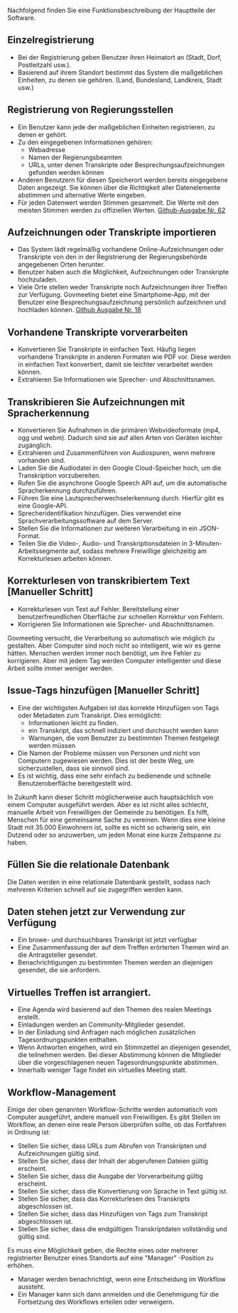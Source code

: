 <p> Nachfolgend finden Sie eine Funktionsbeschreibung der Hauptteile der Software. </p>
<h2> Einzelregistrierung </h2>
<ul>
<li> Bei der Registrierung geben Benutzer ihren Heimatort an (Stadt, Dorf, Postleitzahl usw.). </li>
<li> Basierend auf ihrem Standort bestimmt das System die maßgeblichen Einheiten, zu denen sie gehören. (Land, Bundesland, Landkreis, Stadt usw.) </li>
</ul><h2> Registrierung von Regierungsstellen </h2>
<ul>
<li> Ein Benutzer kann jede der maßgeblichen Einheiten registrieren, zu denen er gehört. </li>
<li> Zu den eingegebenen Informationen gehören: 
<ul>
<li> Webadresse </li>
<li> Namen der Regierungsbeamten </li>
<li> URLs, unter denen Transkripte oder Besprechungsaufzeichnungen gefunden werden können </li>
</ul></li>
<li> Anderen Benutzern für diesen Speicherort werden bereits eingegebene Daten angezeigt. Sie können über die Richtigkeit aller Datenelemente abstimmen und alternative Werte eingeben. </li>
<li> Für jeden Datenwert werden Stimmen gesammelt. Die Werte mit den meisten Stimmen werden zu offiziellen Werten. <a href="https://github.com/govmeeting/govmeeting/issues/62">Github-Ausgabe Nr. 62</a> </li>
</ul><h2> Aufzeichnungen oder Transkripte importieren </h2>
<ul>
<li> Das System lädt regelmäßig vorhandene Online-Aufzeichnungen oder Transkripte von den in der Registrierung der Regierungsbehörde angegebenen Orten herunter. </li>
<li> Benutzer haben auch die Möglichkeit, Aufzeichnungen oder Transkripte hochzuladen. </li>
<li> Viele Orte stellen weder Transkripte noch Aufzeichnungen ihrer Treffen zur Verfügung. Govmeeting bietet eine Smartphome-App, mit der Benutzer eine Besprechungsaufzeichnung persönlich aufzeichnen und hochladen können. <a href="https://github.com/govmeeting/govmeeting/issues/18">Github Ausgabe Nr. 18</a> </li>
</ul><h2> Vorhandene Transkripte vorverarbeiten </h2>
<ul>
<li> Konvertieren Sie Transkripte in einfachen Text. Häufig liegen vorhandene Transkripte in anderen Formaten wie PDF vor. Diese werden in einfachen Text konvertiert, damit sie leichter verarbeitet werden können. </li>
<li> Extrahieren Sie Informationen wie Sprecher- und Abschnittsnamen. </li>
</ul><h2> Transkribieren Sie Aufzeichnungen mit Spracherkennung </h2>
<ul>
<li> Konvertieren Sie Aufnahmen in die primären Webvideoformate (mp4, ogg und webm). Dadurch sind sie auf allen Arten von Geräten leichter zugänglich. </li>
<li> Extrahieren und Zusammenführen von Audiospuren, wenn mehrere vorhanden sind. </li>
<li> Laden Sie die Audiodatei in den Google Cloud-Speicher hoch, um die Transkription vorzubereiten. </li>
<li> Rufen Sie die asynchrone Google Speech API auf, um die automatische Spracherkennung durchzuführen. </li>
<li> Führen Sie eine Lautsprecherwechselerkennung durch. Hierfür gibt es eine Google-API. </li>
<li> Sprecheridentifikation hinzufügen. Dies verwendet eine Sprachverarbeitungssoftware auf dem Server. </li>
<li> Stellen Sie die Informationen zur weiteren Verarbeitung in ein JSON-Format. </li>
<li> Teilen Sie die Video-, Audio- und Transkriptionsdateien in 3-Minuten-Arbeitssegmente auf, sodass mehrere Freiwillige gleichzeitig am Korrekturlesen arbeiten können. </li>
</ul><h2> Korrekturlesen von transkribiertem Text [Manueller Schritt] </h2>
<ul>
<li> Korrekturlesen von Text auf Fehler. Bereitstellung einer benutzerfreundlichen Oberfläche zur schnellen Korrektur von Fehlern. </li>
<li> Korrigieren Sie Informationen wie Sprecher- und Abschnittsnamen. </li>
</ul>
<p> Govmeeting versucht, die Verarbeitung so automatisch wie möglich zu gestalten. Aber Computer sind noch nicht so intelligent, wie wir es gerne hätten. Menschen werden immer noch benötigt, um ihre Fehler zu korrigieren. Aber mit jedem Tag werden Computer intelligenter und diese Arbeit sollte immer weniger werden. </p>
<h2> Issue-Tags hinzufügen [Manueller Schritt] </h2>
<ul>
<li> Eine der wichtigsten Aufgaben ist das korrekte Hinzufügen von Tags oder Metadaten zum Transkript. Dies ermöglicht: 
<ul>
<li> Informationen leicht zu finden. </li>
<li> ein Transkript, das schnell indiziert und durchsucht werden kann </li>
<li> Warnungen, die vom Benutzer zu bestimmten Themen festgelegt werden müssen </li>
</ul></li>
<li> Die Namen der Probleme müssen von Personen und nicht von Computern zugewiesen werden. Dies ist der beste Weg, um sicherzustellen, dass sie sinnvoll sind. </li>
<li> Es ist wichtig, dass eine sehr einfach zu bedienende und schnelle Benutzeroberfläche bereitgestellt wird. </li>
</ul>
<p> In Zukunft kann dieser Schritt möglicherweise auch hauptsächlich von einem Computer ausgeführt werden. Aber es ist nicht alles schlecht, manuelle Arbeit von Freiwilligen der Gemeinde zu benötigen. Es hilft, Menschen für eine gemeinsame Sache zu vereinen. Wenn dies eine kleine Stadt mit 35.000 Einwohnern ist, sollte es nicht so schwierig sein, ein Dutzend oder so anzuwerben, um jeden Monat eine kurze Zeitspanne zu haben. </p>
<h2> Füllen Sie die relationale Datenbank </h2>
<p> Die Daten werden in eine relationale Datenbank gestellt, sodass nach mehreren Kriterien schnell auf sie zugegriffen werden kann. </p>
<h2> Daten stehen jetzt zur Verwendung zur Verfügung </h2>
<ul>
<li> Ein browe- und durchsuchbares Transkript ist jetzt verfügbar </li>
<li> Eine Zusammenfassung der auf dem Treffen erörterten Themen wird an die Antragsteller gesendet. </li>
<li> Benachrichtigungen zu bestimmten Themen werden an diejenigen gesendet, die sie anfordern. </li>
</ul><h2> Virtuelles Treffen ist arrangiert. </h2>
<ul>
<li> Eine Agenda wird basierend auf den Themen des realen Meetings erstellt. </li>
<li> Einladungen werden an Community-Mitglieder gesendet. </li>
<li> In der Einladung sind Anfragen nach möglichen zusätzlichen Tagesordnungspunkten enthalten. </li>
<li> Wenn Antworten eingehen, wird ein Stimmzettel an diejenigen gesendet, die teilnehmen werden. Bei dieser Abstimmung können die Mitglieder über die vorgeschlagenen neuen Tagesordnungspunkte abstimmen. </li>
<li> Innerhalb weniger Tage findet ein virtuelles Meeting statt. </li>
</ul><h2> Workflow-Management </h2>
<p> Einige der oben genannten Workflow-Schritte werden automatisch vom Computer ausgeführt, andere manuell von Freiwilligen. Es gibt Stellen im Workflow, an denen eine reale Person überprüfen sollte, ob das Fortfahren in Ordnung ist: </p>

<ul>
<li> Stellen Sie sicher, dass URLs zum Abrufen von Transkripten und Aufzeichnungen gültig sind. </li>
<li> Stellen Sie sicher, dass der Inhalt der abgerufenen Dateien gültig erscheint. </li>
<li> Stellen Sie sicher, dass die Ausgabe der Vorverarbeitung gültig erscheint. </li>
<li> Stellen Sie sicher, dass die Konvertierung von Sprache in Text gültig ist. </li>
<li> Stellen Sie sicher, dass das Korrekturlesen des Transkripts abgeschlossen ist. </li>
<li> Stellen Sie sicher, dass das Hinzufügen von Tags zum Transkript abgeschlossen ist. </li>
<li> Stellen Sie sicher, dass die endgültigen Transkriptdaten vollständig und gültig sind. </li>
</ul>
<p> Es muss eine Möglichkeit geben, die Rechte eines oder mehrerer registrierter Benutzer eines Standorts auf eine "Manager" -Position zu erhöhen. </p>

<ul>
<li> Manager werden benachrichtigt, wenn eine Entscheidung im Workflow aussteht. </li>
<li> Ein Manager kann sich dann anmelden und die Genehmigung für die Fortsetzung des Workflows erteilen oder verweigern. </li>
</ul>
